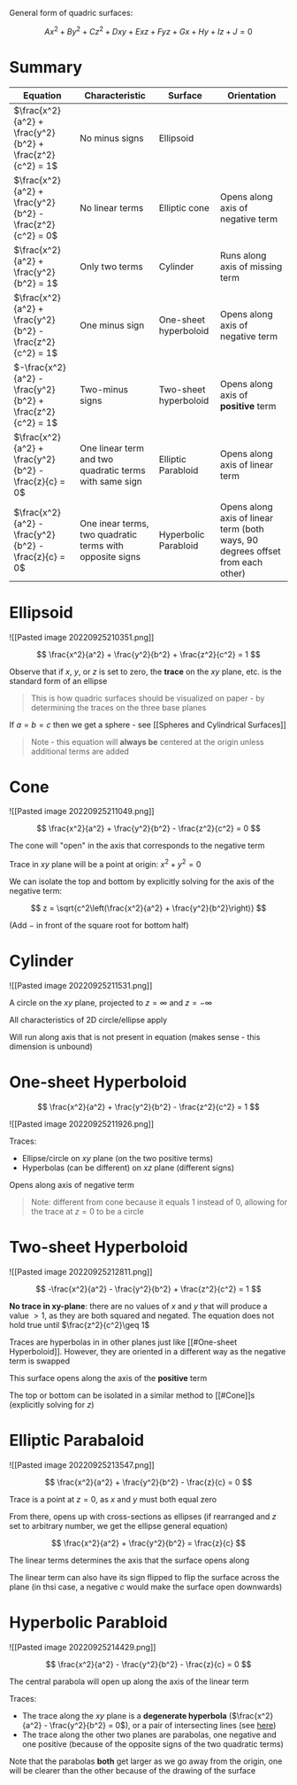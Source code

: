 
General form of quadric surfaces:

$$
Ax^2+By^2+Cz^2+Dxy+Exz+Fyz+Gx+Hy+Iz+J=0
$$

# Summary
Equation | Characteristic | Surface | Orientation
---|---|---|---
$\frac{x^2}{a^2} + \frac{y^2}{b^2} + \frac{z^2}{c^2} = 1$ | No minus signs | Ellipsoid 
$\frac{x^2}{a^2} + \frac{y^2}{b^2} - \frac{z^2}{c^2} = 0$ | No linear terms | Elliptic cone | Opens along axis of negative term
$\frac{x^2}{a^2} + \frac{y^2}{b^2} = 1$ | Only two terms | Cylinder | Runs along axis of missing term
$\frac{x^2}{a^2} + \frac{y^2}{b^2} - \frac{z^2}{c^2} = 1$ | One minus sign | One-sheet hyperboloid | Opens along axis of negative term
$-\frac{x^2}{a^2} - \frac{y^2}{b^2} + \frac{z^2}{c^2} = 1$ | Two-minus signs | Two-sheet hyperboloid | Opens along axis of **positive** term
$\frac{x^2}{a^2} + \frac{y^2}{b^2} - \frac{z}{c} = 0$ | One linear term and two quadratic terms with same sign| Elliptic Parabloid | Opens along axis of linear term
$\frac{x^2}{a^2} - \frac{y^2}{b^2} - \frac{z}{c} = 0$ | One inear terms, two quadratic terms with opposite signs| Hyperbolic Parabloid | Opens along axis of linear term (both ways, 90 degrees offset from each other)

# Ellipsoid
![[Pasted image 20220925210351.png]]

$$
\frac{x^2}{a^2} + \frac{y^2}{b^2} + \frac{z^2}{c^2} = 1
$$

Observe that if $x$, $y$, or $z$ is set to zero, the **trace** on the $xy$ plane, etc. is the standard form of an ellipse

> This is how quadric surfaces should be visualized on paper - by determining the traces on the three base planes

If $a=b=c$ then we get a sphere - see [[Spheres and Cylindrical Surfaces]]

> Note - this equation will **always be** centered at the origin unless additional terms are added

# Cone

![[Pasted image 20220925211049.png]]

$$
\frac{x^2}{a^2} + \frac{y^2}{b^2} - \frac{z^2}{c^2} = 0
$$

The cone will "open" in the axis that corresponds to the negative term

Trace in $xy$ plane will be a point at origin:  $x^2 + y^2 = 0$

We can isolate the top and bottom by explicitly solving for the axis of the negative term:

$$
z = \sqrt{c^2\left(\frac{x^2}{a^2} + \frac{y^2}{b^2}\right)}
$$

(Add $-$ in front of the square root for bottom half)

# Cylinder

![[Pasted image 20220925211531.png]]

A circle on the $xy$ plane, projected to $z = \infty$ and $z = -\infty$

All characteristics of 2D circle/ellipse apply

Will run along axis that is not present in equation (makes sense - this dimension is unbound)

# One-sheet Hyperboloid

$$
\frac{x^2}{a^2} + \frac{y^2}{b^2} - \frac{z^2}{c^2} = 1
$$

![[Pasted image 20220925211926.png]]

Traces: 
- Ellipse/circle on $xy$ plane (on the two positive terms)
- Hyperbolas (can be different) on $xz$ plane (different signs)

Opens along axis of negative term

> Note: different from cone because it equals 1 instead of 0, allowing for the trace at $z = 0$ to be a circle

# Two-sheet Hyperboloid

![[Pasted image 20220925212811.png]]

$$
-\frac{x^2}{a^2} - \frac{y^2}{b^2} + \frac{z^2}{c^2} = 1
$$

**No trace in xy-plane**: there are no values of $x$ and $y$ that will produce a value $>1$, as they are both squared and negated. The equation does not hold true until $\frac{z^2}{c^2}\geq 1$

Traces are hyperbolas in in other planes just like [[#One-sheet Hyperboloid]]. However, they are oriented in a different way as the negative term is swapped

This surface opens along the axis of the **positive** term

The top or bottom can be isolated in a similar method to [[#Cone]]s (explicitly solving for $z$)

# Elliptic Parabaloid

![[Pasted image 20220925213547.png]]

$$
\frac{x^2}{a^2} + \frac{y^2}{b^2} - \frac{z}{c} = 0
$$

Trace is a point at $z = 0$, as $x$ and $y$ must both equal zero

From there, opens up with cross-sections as ellipses (if rearranged and $z$ set to arbitrary number, we get the ellipse general equation)

$$
\frac{x^2}{a^2} + \frac{y^2}{b^2} = \frac{z}{c}
$$

The linear terms determines the axis that the surface opens along

The linear term can also have its sign flipped to flip the surface across the plane (in thsi case, a negative $c$ would make the surface open downwards)

# Hyperbolic Parabloid
![[Pasted image 20220925214429.png]]

$$
\frac{x^2}{a^2} - \frac{y^2}{b^2} - \frac{z}{c} = 0
$$

The central parabola will open up along the axis of the linear term

Traces:
- The trace along the $xy$ plane is a **degenerate hyperbola** ($\frac{x^2}{a^2} - \frac{y^2}{b^2} = 0$), or a pair of intersecting lines (see [here](https://www.chegg.com/learn/calculus/precalculus/degenerate-hyperbola))
- The trace along the other two planes are parabolas, one negative and one positive (because of the opposite signs of the two quadratic terms)

Note that the parabolas **both** get larger as we go away from the origin, one will be clearer than the other because of the drawing of the surface

